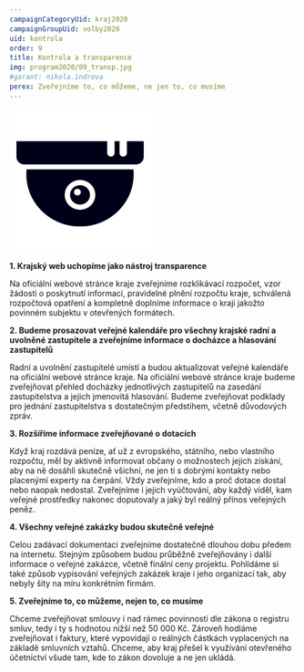 ```yaml
---
campaignCategoryUid: kraj2020
campaignGroupUid: volby2020
uid: kontrola
order: 9
title: Kontrola a transparence
img: program2020/09_transp.jpg
#garant: nikola.indrova
perex: Zveřejníme to, co můžeme, ne jen to, co musíme
---
```


![](/assets/img/program2020/09_kontrola.png)

**1.  Krajský web uchopíme jako nástroj transparence**
    
Na oficiální webové stránce kraje zveřejníme rozklikávací rozpočet, vzor žádosti o poskytnutí informací, pravidelné plnění rozpočtu kraje, schválená rozpočtová opatření a kompletně doplníme informace o kraji jakožto povinném subjektu v otevřených formátech.
    
**2.  Budeme prosazovat veřejné kalendáře pro všechny krajské radní a uvolněné zastupitele a zveřejníme informace o docházce a hlasování zastupitelů**
    
Radní a uvolnění zastupitelé umístí a budou aktualizovat veřejné kalendáře na oficiální webové stránce kraje. Na oficiální webové stránce kraje budeme zveřejňovat přehled docházky jednotlivých zastupitelů na zasedání zastupitelstva a jejich jmenovitá hlasování. Budeme zveřejňovat podklady pro jednání zastupitelstva s dostatečným předstihem, včetně důvodových zpráv.
    
**3.  Rozšíříme informace zveřejňované o dotacích**
    
Když kraj rozdává peníze, ať už z evropského, státního, nebo vlastního rozpočtu, měl by aktivně informovat občany o možnostech jejich získání, aby na ně dosáhli skutečně všichni, ne jen ti s dobrými kontakty nebo placenými experty na čerpání. Vždy zveřejníme, kdo a proč dotace dostal nebo naopak nedostal. Zveřejníme i jejich vyúčtování, aby každý viděl, kam veřejné prostředky nakonec doputovaly a jaký byl reálný přínos veřejných peněz.
    
**4.  Všechny veřejné zakázky budou skutečně veřejné**
    
Celou zadávací dokumentaci zveřejníme dostatečně dlouhou dobu předem na internetu. Stejným způsobem budou průběžně zveřejňovány i další informace o veřejné zakázce, včetně finální ceny projektu. Pohlídáme si také způsob vypisování veřejných zakázek kraje i jeho organizací tak, aby nebyly šity na míru konkrétním firmám.
    
**5.  Zveřejníme to, co můžeme, nejen to, co musíme**
    
Chceme zveřejňovat smlouvy i nad rámec povinností dle zákona o registru smluv, tedy i ty s hodnotou nižší než 50 000 Kč. Zároveň hodláme zveřejňovat i faktury, které vypovídají o reálných částkách vyplacených na základě smluvních vztahů. Chceme, aby kraj přešel k využívání otevřeného účetnictví všude tam, kde to zákon dovoluje a ne jen ukládá.
